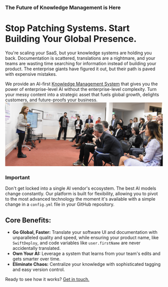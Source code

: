 ### The Future of Knowledge Management is Here

# Stop Patching Systems. Start Building Your Global Presence.

You're scaling your SaaS, but your knowledge systems are holding you back. Documentation is scattered, translations are a nightmare, and your teams are wasting time searching for information instead of building your product. The enterprise giants have figured it out, but their path is paved with expensive mistakes.

We provide an AI-first [Knowledge Management System](https://www.rws.com/about/riding-the-ai-shockwave/) that gives you the power of enterprise-level AI without the enterprise-level complexity. Turn your messy content into a strategic asset that fuels global growth, delights customers, and future-proofs your business.
![Katie Presenting on AI to Local Government](Presenting.png)

### Important

Don't get locked into a single AI vendor's ecosystem. The best AI models change constantly. Our platform is built for flexibility, allowing you to pivot to the most advanced technology the moment it's available with a simple change in a `config.yml` file in your GitHub repository.

## Core Benefits:

- **Go Global, Faster:** Translate your software UI and documentation with unparalleled quality and speed, while ensuring your product name, like `SwiftDeploy`, and code variables like `user.firstName` are never accidentally translated.
- **Own Your AI:** Leverage a system that learns from your team's edits and gets smarter over time.
- **Eliminate Chaos:** Centralize your knowledge with sophisticated tagging and easy version control.

Ready to see how it works? [Get in touch.](https://calendly.com/propel-flow/ai-use-case-discovery?month=2025-06)
